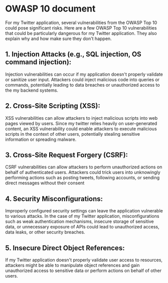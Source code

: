 # OWASP 10 document

For my Twitter application, several vulnerabilities from the OWASP Top 10 could pose significant risks. Here are a few OWASP Top 10 vulnerabilities that could be particularly dangerous for my Twitter application. They also explain why and how make sure they don't happen.

## 1. Injection Attacks (e.g., SQL injection, OS command injection): 

Injection vulnerabilities can occur if my application doesn't properly validate or sanitize user input. Attackers could inject malicious code into queries or commands, potentially leading to data breaches or unauthorized access to the my backend systems.

## 2. Cross-Site Scripting (XSS): 

XSS vulnerabilities can allow attackers to inject malicious scripts into web pages viewed by users. Since my twitter relies heavily on user-generated content, an XSS vulnerability could enable attackers to execute malicious scripts in the context of other users, potentially stealing sensitive information or spreading malware.

## 3. Cross-Site Request Forgery (CSRF): 

CSRF vulnerabilities can allow attackers to perform unauthorized actions on behalf of authenticated users. Attackers could trick users into unknowingly performing actions such as posting tweets, following accounts, or sending direct messages without their consent

## 4. Security Misconfigurations: 

Improperly configured security settings can leave the application vulnerable to various attacks. In the case of my Twitter application, misconfigurations such as weak authentication mechanisms, insecure storage of sensitive data, or unnecessary exposure of APIs could lead to unauthorized access, data leaks, or other security breaches. 

## 5. Insecure Direct Object References: 

If my Twitter application doesn't properly validate user access to resources, attackers might be able to manipulate object references and gain unauthorized access to sensitive data or perform actions on behalf of other users.

